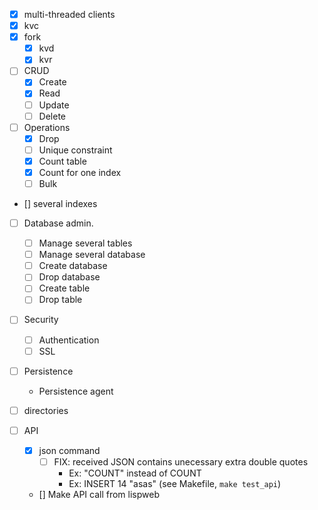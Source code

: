 - [x] multi-threaded clients
- [x] kvc
- [x] fork
  - [x] kvd
  - [x] kvr  
- [ ] CRUD 
  - [x] Create
  - [x] Read
  - [ ] Update 
  - [ ] Delete 
- [ ] Operations
  - [x] Drop
  - [ ] Unique constraint 
  - [x] Count table
  - [x] Count for one index
  - [ ] Bulk
- [] several indexes
- [ ] Database admin.
  - [ ] Manage several tables 
  - [ ] Manage several database 
  - [ ] Create database 
  - [ ] Drop database 
  - [ ] Create table 
  - [ ] Drop table 
- [ ] Security
  - [ ] Authentication
  - [ ] SSL
- [ ] Persistence
  - Persistence agent

- [ ] directories
- [ ] API
  - [x] json command
    - [ ] FIX: received JSON contains unecessary extra double quotes 
      - Ex: "COUNT" instead of COUNT
      - Ex: INSERT 14 "asas" (see Makefile, `make test_api`)
  - [] Make API call from lispweb 